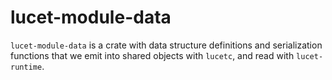 # lucet-module-data

`lucet-module-data` is a crate with data structure definitions and serialization functions that we
emit into shared objects with `lucetc`, and read with `lucet-runtime`.
